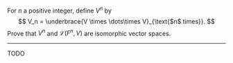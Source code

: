 For $n$ a positive integer, define $V^n$ by
$$
V_n = \underbrace{V \times \dots\times V}_{\text{$n$ times}}.
$$
Prove that $V^n$ and $\mathcal L(F^n, V)$ are isomorphic vector spaces.

---

TODO